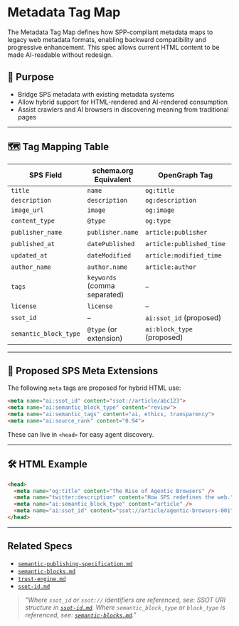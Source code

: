 # Metadata Tag Map

The Metadata Tag Map defines how SPP-compliant metadata maps to legacy web metadata formats, enabling backward compatibility and progressive enhancement. This spec allows current HTML content to be made AI-readable without redesign.

## 🎯 Purpose

- Bridge SPS metadata with existing metadata systems
- Allow hybrid support for HTML-rendered and AI-rendered consumption
- Assist crawlers and AI browsers in discovering meaning from traditional pages

---

## 🗺️ Tag Mapping Table

| SPS Field              | schema.org Equivalent            | OpenGraph Tag               | Twitter Card Tag          |
|------------------------|----------------------------------|-----------------------------|----------------------------|
| `title`                | `name`                           | `og:title`                  | `twitter:title`           |
| `description`          | `description`                    | `og:description`            | `twitter:description`     |
| `image_url`            | `image`                          | `og:image`                  | `twitter:image`           |
| `content_type`         | `@type`                          | `og:type`                   | –                          |
| `publisher_name`       | `publisher.name`                 | `article:publisher`         | –                          |
| `published_at`         | `datePublished`                  | `article:published_time`    | –                          |
| `updated_at`           | `dateModified`                   | `article:modified_time`     | –                          |
| `author_name`          | `author.name`                    | `article:author`            | –                          |
| `tags`                 | `keywords` (comma separated)     | –                           | –                          |
| `license`              | `license`                        | –                           | –                          |
| `ssot_id`              | –                                | `ai:ssot_id` (proposed)     | –                          |
| `semantic_block_type`  | `@type` (or extension)           | `ai:block_type` (proposed)  | –                          |

---

## 🧩 Proposed SPS Meta Extensions

The following `meta` tags are proposed for hybrid HTML use:

```html
<meta name="ai:ssot_id" content="ssot://article/abc123">
<meta name="ai:semantic_block_type" content="review">
<meta name="ai:semantic_tags" content="ai, ethics, transparency">
<meta name="ai:source_rank" content="0.94">
```

These can live in `<head>` for easy agent discovery.

---

## 🛠️ HTML Example

```html
<head>
  <meta name="og:title" content="The Rise of Agentic Browsers" />
  <meta name="twitter:description" content="How SPS redefines the web." />
  <meta name="ai:semantic_block_type" content="article" />
  <meta name="ai:ssot_id" content="ssot://article/agentic-browsers-001" />
</head>
```

---


## Related Specs

- [`semantic-publishing-specification.md`](./semantic-publishing-specification.md)
- [`semantic-blocks.md`](../publishing/semantic-blocks.md)
- [`trust-engine.md`](../consent-engine/trust-engine.md)
- [`ssot-id.md`](../identity/ssot-id.md)

> _"Where `ssot_id` or `ssot://` identifiers are referenced, see: SSOT URI structure in [`ssot-id.md`](../identity/ssot-id.md). Where `semantic_block_type` or `block_type` is referenced, see: [`semantic-blocks.md`](../publishing/semantic-blocks.md)."_
